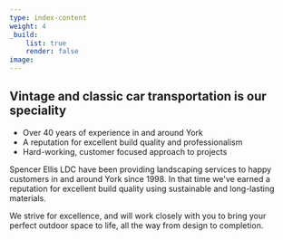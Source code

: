 ```yaml
---
type: index-content
weight: 4
_build:
    list: true
    render: false
image:
---
```


## Vintage and **classic car transportation** is our speciality

* Over 40 years of experience in and around York
* A reputation for excellent build quality and professionalism
* Hard-working, customer focused approach to projects

Spencer Ellis LDC have been providing landscaping services to happy customers in and around York since 1998. In that time we've earned a reputation for excellent build quality using sustainable and long-lasting materials.

We strive for excellence, and will work closely with you to bring your perfect outdoor space to life, all the way from design to completion.
